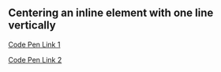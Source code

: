 ## Centering an inline element with one line vertically

[Code Pen Link 1](http://codepen.io/chriscoyier/pen/ldcwq)

[Code Pen Link 2](http://codepen.io/chriscoyier/pen/LxHmK)
